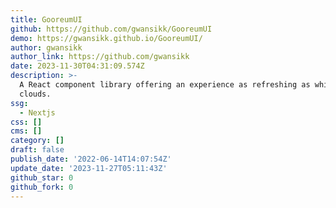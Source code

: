 ```yaml
---
title: GooreumUI
github: https://github.com/gwansikk/GooreumUI
demo: https://gwansikk.github.io/GooreumUI/
author: gwansikk
author_link: https://github.com/gwansikk
date: 2023-11-30T04:31:09.574Z
description: >-
  A React component library offering an experience as refreshing as white
  clouds.
ssg:
  - Nextjs
css: []
cms: []
category: []
draft: false
publish_date: '2022-06-14T14:07:54Z'
update_date: '2023-11-27T05:11:43Z'
github_star: 0
github_fork: 0
---
```

